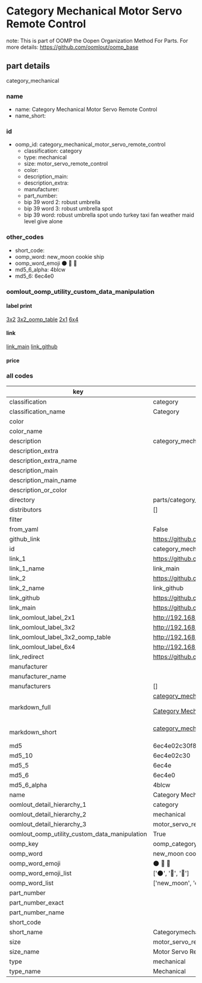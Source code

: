 # Category Mechanical Motor Servo Remote Control  

note: This is part of OOMP the Oopen Organization Method For Parts. For more details: https://github.com/oomlout/oomp_base

##  part details
  



category_mechanical



### name
* name: Category Mechanical Motor Servo Remote Control
* name_short: 
### id
* oomp_id: category_mechanical_motor_servo_remote_control
  * classification: category
  * type: mechanical
  * size: motor_servo_remote_control
  * color: 
  * description_main: 
  * description_extra: 
  * manufacturer: 
  * part_number: 
  * bip 39 word 2: robust umbrella
  * bip 39 word 3: robust umbrella spot
  * bip 39 word: robust umbrella spot undo turkey taxi fan weather maid level give alone

### other_codes
* short_code: 
* oomp_word: new_moon cookie ship
* oomp_word_emoji :new_moon: :cookie: :ship:
* md5_6_alpha: 4blcw
* md5_6: 6ec4e0






### oomlout_oomp_utility_custom_data_manipulation
#### label print
[3x2](http://192.168.1.245:1112/?label=oomp%204blcw)
[3x2_oomp_table](http://192.168.1.108:1112/?label=oomp%204blcw)
[2x1](http://192.168.1.242:1112/?label=oomp%204blcw)
[6x4](http://192.168.1.55:1112/?label=oomp%204blcw)    

#### link

[link_main](https://github.com/oomlout/oomlout_oomp_version_1_messy/tree/main/parts/category_mechanical_motor_servo_remote_control) [link_github](https://github.com/oomlout/oomlout_oomp_version_1_messy/tree/main/parts/category_mechanical_motor_servo_remote_control)                             

#### price







### all codes 
| key | value |  
| --- | --- |  
| classification | category |  
| classification_name | Category |  
| color |  |  
| color_name |  |  
| description | category_mechanical |  
| description_extra |  |  
| description_extra_name |  |  
| description_main |  |  
| description_main_name |  |  
| description_or_color |   |  
| directory | parts/category_mechanical_motor_servo_remote_control |  
| distributors | [] |  
| filter |  |  
| from_yaml | False |  
| github_link | https://github.com/oomlout/oomlout_oomp_part_src/tree/main/parts/category_mechanical_motor_servo_remote_control |  
| id | category_mechanical_motor_servo_remote_control |  
| link_1 | https://github.com/oomlout/oomlout_oomp_version_1_messy/tree/main/parts/category_mechanical_motor_servo_remote_control |  
| link_1_name | link_main |  
| link_2 | https://github.com/oomlout/oomlout_oomp_version_1_messy/tree/main/parts/category_mechanical_motor_servo_remote_control |  
| link_2_name | link_github |  
| link_github | https://github.com/oomlout/oomlout_oomp_version_1_messy/tree/main/parts/category_mechanical_motor_servo_remote_control |  
| link_main | https://github.com/oomlout/oomlout_oomp_version_1_messy/tree/main/parts/category_mechanical_motor_servo_remote_control |  
| link_oomlout_label_2x1 | http://192.168.1.242:1112/?label=oomp%204blcw |  
| link_oomlout_label_3x2 | http://192.168.1.245:1112/?label=oomp%204blcw |  
| link_oomlout_label_3x2_oomp_table | http://192.168.1.108:1112/?label=oomp%204blcw |  
| link_oomlout_label_6x4 | http://192.168.1.55:1112/?label=oomp%204blcw |  
| link_redirect | https://github.com/oomlout/oomlout_oomp_version_1_messy/tree/main/parts/category_mechanical_motor_servo_remote_control |  
| manufacturer |  |  
| manufacturer_name |  |  
| manufacturers | [] |  
| markdown_full | [category_mechanical_motor_servo_remote_control](none)<br>[](none)<br>[Category Mechanical Motor Servo Remote Control](none)<br><br> |  
| markdown_short | [category_mechanical_motor_servo_remote_control](none)<br><br> |  
| md5 | 6ec4e02c30f8aa5b79f55ecfa5bb0dda |  
| md5_10 | 6ec4e02c30 |  
| md5_5 | 6ec4e |  
| md5_6 | 6ec4e0 |  
| md5_6_alpha | 4blcw |  
| name | Category Mechanical Motor Servo Remote Control |  
| oomlout_detail_hierarchy_1 | category |  
| oomlout_detail_hierarchy_2 | mechanical |  
| oomlout_detail_hierarchy_3 | motor_servo_remote_control |  
| oomlout_oomp_utility_custom_data_manipulation | True |  
| oomp_key | oomp_category_mechanical_motor_servo_remote_control |  
| oomp_word | new_moon cookie ship |  
| oomp_word_emoji | :new_moon: :cookie: :ship: |  
| oomp_word_emoji_list | [':new_moon:', ':cookie:', ':ship:'] |  
| oomp_word_list | ['new_moon', 'cookie', 'ship'] |  
| part_number |  |  
| part_number_exact |  |  
| part_number_name |  |  
| short_code |  |  
| short_name | Categorymechanical |  
| size | motor_servo_remote_control |  
| size_name | Motor Servo Remote Control |  
| type | mechanical |  
| type_name | Mechanical |  
